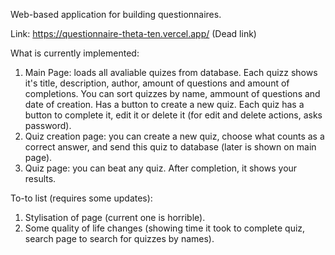 Web-based application for building questionnaires.

Link: https://questionnaire-theta-ten.vercel.app/ (Dead link)

What is currently implemented:
1. Main Page: loads all avaliable quizes from database. Each quizz shows it's title, description, author, amount of questions and amount of completions. You can sort quizzes by name, ammount of questions and date of creation. Has a button to create a new quiz. Each quiz has a button to complete it, edit it or delete it (for edit and delete actions, asks password).
2. Quiz creation page: you can create a new quiz, choose what counts as a correct answer, and send this quiz to database (later is shown on main page).
3. Quiz page: you can beat any quiz. After completion, it shows your results.

To-to list (requires some updates):
1. Stylisation of page (current one is horrible).
2. Some quality of life changes (showing time it took to complete quiz, search page to search for quizzes by names).
